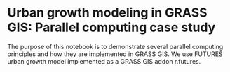 # Urban growth modeling in GRASS GIS: Parallel computing case study
The purpose of this notebook is to demonstrate several parallel computing principles and how they are implemented in GRASS GIS. We use FUTURES urban growth model implemented as a GRASS GIS addon r.futures.
